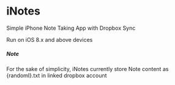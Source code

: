 # iNotes
Simple iPhone Note Taking App with Dropbox Sync

Run on iOS 8.x and above devices 

##### Note 
For the sake of simplicity, iNotes currently store Note content as {randomI}.txt in linked dropbox account
